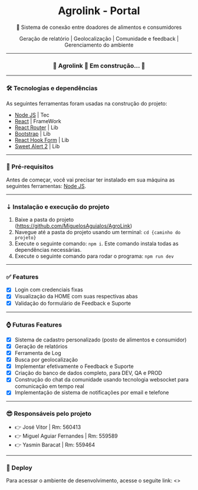<h1 align="center">Agrolink - Portal</h1>
<p align="center">🚀 Sistema de conexão entre doadores de alimentos e consumidores</p>
<p align="center">Geração de relatório | Geolocalização | Comunidade e feedback | Gerenciamento do ambiente</p>

---

<h3 align="center"> 
	🚧 Agrolink 🚀 Em construção... 🚧
</h3>

---

### 🛠 Tecnologias e dependências

As seguintes ferramentas foram usadas na construção do projeto:

- [Node JS](https://nodejs.org/pt) | Tec
- [React](https://react.dev/) | FrameWork
- [React Router](https://reactrouter.com/) | Lib
- [Bootstrap](https://getbootstrap.com/) | Lib
- [React Hook Form](https://react-hook-form.com/) | Lib
- [Sweet Alert 2](https://sweetalert2.github.io/) | Lib

---

### 🎲 Pré-requisitos

Antes de começar, você vai precisar ter instalado em sua máquina as seguintes ferramentas:
[Node JS](https://nodejs.org/pt).

---

### ⇣ Instalação e execução do projeto

1. Baixe a pasta do projeto (https://github.com/MiguelosAguialos/AgroLink)
2. Navegue até a pasta do projeto usando um terminal: `cd {caminho do projeto}`
3. Execute o seguinte comando: `npm i`. Este comando instala todas as dependências necessárias.
4. Execute o seguinte comando para rodar o programa: `npm run dev`

---

### ✅ Features

- [x] Login com credenciais fixas
- [x] Visualização da HOME com suas respectivas abas
- [x] Validação do formulário de Feedback e Suporte

---

### ⌚ Futuras Features

- [x] Sistema de cadastro personalizado (posto de alimentos e consumidor)
- [x] Geração de relatórios
- [x] Ferramenta de Log
- [x] Busca por geolocalização
- [x] Implementar efetivamente o Feedback e Suporte
- [x] Criação do banco de dados completo, para DEV, QA e PROD
- [x] Construção do chat da comunidade usando tecnologia websocket para comunicação em tempo real
- [x] Implementação de sistema de notificações por email e telefone

---

### 😎 Responsáveis pelo projeto

<ul>
  <li>👉 José Vitor | Rm: 560413</li>
  <li>👉 Miguel Aguiar Fernandes | Rm: 559589</li>
  <li>👉 Yasmin Baracat | Rm: 559464</li>
</ul>

---

### 🚀 Deploy

Para acessar o ambiente de desenvolvimento, acesse o seguite link:
<>
